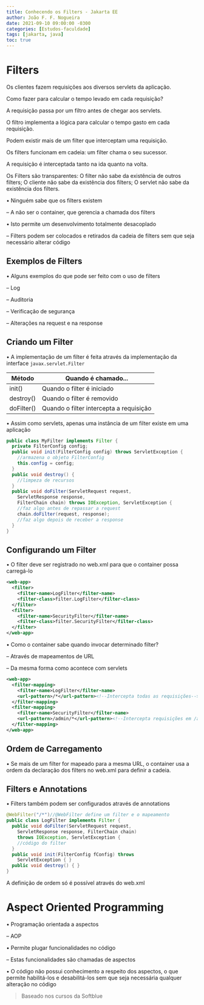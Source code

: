 ```yaml
---
title: Conhecendo os Filters - Jakarta EE
author: João F. F. Nogueira
date: 2021-09-10 09:00:00 -0300
categories: [Estudos-faculdade]
tags: [jakarta, java]
toc: true
---
```


# Filters

Os clientes fazem requisições aos diversos servlets da aplicação.

Como fazer para calcular o tempo levado em cada requisição?

A requisição passa por um filtro antes de chegar aos servlets.

O filtro implementa a lógica para calcular o tempo gasto em cada requisição.

Podem existir mais de um filter que interceptam uma requisição.

Os filters funcionam em cadeia: um filter chama o seu sucessor.

A requisição é interceptada tanto na ida quanto na volta.

Os Filters são transparentes: O filter não sabe da existência de outros filters; O cliente não sabe da existência dos filters; O servlet não sabe da existência dos filters.

• Ninguém sabe que os filters existem

– A não ser o container, que gerencia a chamada dos filters

• Isto permite um desenvolvimento totalmente desacoplado

– Filters podem ser colocados e retirados da cadeia de filters sem que seja necessário alterar código

## Exemplos de Filters

• Alguns exemplos do que pode ser feito com o uso de filters

– Log

– Auditoria

– Verificação de segurança

– Alterações na request e na response

## Criando um Filter

• A implementação de um filter é feita através da implementação da interface `javax.servlet.Filter`

| Método     | Quando é chamado...                     |
|------------|-----------------------------------------|
| init()     | Quando o filter é iniciado              |
| destroy()  | Quando o filter é removido              |
| doFilter() | Quando o filter intercepta a requisição |

• Assim como servlets, apenas uma instância de um filter existe em uma aplicação

```java
public class MyFilter implements Filter {
  private FilterConfig config;
  public void init(FilterConfig config) throws ServletException {
    //armazena o objeto FilterConfig
    this.config = config;
  }
  public void destroy() {
    //limpeza de recursos
  }
  public void doFilter(ServletRequest request, 
    ServletResponse response, 
    FilterChain chain) throws IOException, ServletException {
    //faz algo antes de repassar a request
    chain.doFilter(request, response);
    //faz algo depois de receber a response
  }
}
```

## Configurando um Filter

• O filter deve ser registrado no web.xml para que o container possa carregá-lo

```xml
<web-app> 
  <filter>
    <filter-name>LogFilter</filter-name>
    <filter-class>filter.LogFilter</filter-class>
  </filter>
  <filter>
    <filter-name>SecurityFilter</filter-name>
    <filter-class>filter.SecurityFilter</filter-class>
  </filter>
</web-app>
```

• Como o container sabe quando invocar determinado filter? 

– Através de mapeamentos de URL 

– Da mesma forma como acontece com servlets

```xml
<web-app> 
  <filter-mapping>
    <filter-name>LogFilter</filter-name>
    <url-pattern>/*</url-pattern><!--Intercepta todas as requisições-->
  </filter-mapping>
  <filter-mapping>
    <filter-name>SecurityFilter</filter-name>
    <url-pattern>/admin/*</url-pattern><!--Intercepta requisições em /admin-->
  </filter-mapping>
</web-app>
```

## Ordem de Carregamento

• Se mais de um filter for mapeado para a mesma URL, o container usa a ordem da declaração dos filters no web.xml para definir a cadeia.

## Filters e Annotations

• Filters também podem ser configurados através de annotations

```java
@WebFilter("/*")//@WebFilter define um filter e o mapeamento
public class LogFilter implements Filter {
  public void doFilter(ServletRequest request, 
    ServletResponse response, FilterChain chain) 
    throws IOException, ServletException {
    //código do filter
  }
  public void init(FilterConfig fConfig) throws
    ServletException { }
  public void destroy() { }
}
```

A definição de ordem só é possível através do web.xml

# Aspect Oriented Programming

• Programação orientada a aspectos

– AOP

• Permite plugar funcionalidades no código

– Estas funcionalidades são chamadas de aspectos

• O código não possui conhecimento a respeito dos aspectos, o que permite habilitá-los e desabilitá-los sem que seja necessária qualquer alteração no código

> Baseado nos cursos da Softblue
